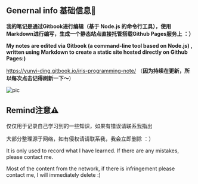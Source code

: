 ## Genernal info 基础信息📝
**我的笔记是通过Gitbook进行编辑（基于 Node.js 的命令行工具），使用 Markdown进行编写，生成一个静态站点直接托管搭载Github Pages服务上 ：）**

**My notes are edited via Gitbook (a command-line tool based on Node.js) , written using Markdown to create a static site hosted directly on Github Pages:)**

https://yunyi-ding.gitbook.io/iris-programming-note/ （**因为持续在更新，所以每次点击记得刷新一下～**）

![pic](https://www.thecoderpedia.com/wp-content/uploads/2020/06/Programming-Memes-Programmer-while-sleeping.jpg?x34900)

## Remind注意⚠️
仅仅用于记录自己学习到的一些知识，如果有错误请联系我指出

大部分整理源于网络，如有侵权请请联系我，我会立即删除 ：）

It is only used to record what I have learned. If there are any mistakes, please contact me.

Most of the content from the network, if there is infringement please contact me, I will immediately delete :)

